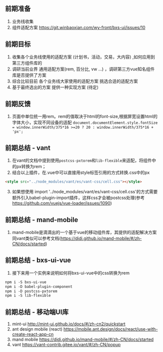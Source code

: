 ## 前期准备
1. 业务线收集
2. 组件适配方案 https://git.winbaoxian.com/wy-front/bxs-ui/issues/10

## 前期目标
1. 收集各个业务线使用的适配方案 (计划书，活动，交易，大内容) ,如何应用到第三方组件库的
2. 调研当前业界 通用适配方案(rem, 百分比, vw …) ，调研第三方vue知名组件库是否提供了方案
2. 综合比较目前 各个业务线大家使用的适配方案 挑选合适的适配方案
4. 基于最终选出的方案 提供一种实现方案 (待定)

## 前期反馈
1. 页面中单位统一用rem。rem的值取决于html的font-size,根据屏宽设置html的字体大小，实现不同设备的适配
`document.documentElement.style.fontSize = window.innerWidth/375*16 >=20 ? 20 : window.innerWidth/375*16 + 'px';`

## 前期总结 - vant
1. 在vant的文档中提到使用`postcss-pxtorem`和`lib-flexible`来适配，将组件中的px转换为rem；
2. 结合以上插件，在.vue中可以直接用style标签引用的方式转换.css中的px
```md
<style src="../node_modules/vant/es/vant-css/cell.css"></style>
```
3. 如果想使用 import '../node_modules/vant/es/vant-css/cell.css'的方式需要额外引入babel-plugin-import插件，这样css才会被postcss处理(参考 https://github.com/vuejs/vue-loader/issues/1090)

## 前期总结 - mand-mobile
1. mand-mobile是滴滴出的一个基于vue的移动组件库，其提供的适配解决方案同vant类似可以参考文档(https://didi.github.io/mand-mobile/#/zh-CN/docs/started)


## 前期总结 - bxs-ui-vue
1. 接下来用一个实例来说明如何将bxs-ui-vue中的css转换为rem
```md
npm i -S bxs-ui-vue
npm i -D babel-plugin-component
npm i -D postcss-pxtorem
npm i -S lib-flexible
```

## 前期总结 - 移动端UI库
1. mint-ui
    http://mint-ui.github.io/docs/#/zh-cn2/quickstart
2. ant design mobile (react)
    https://mobile.ant.design/docs/react/use-with-create-react-app-cn
3. mand mobile
    https://didi.github.io/mand-mobile/#/zh-CN/docs/started
4. vant
    https://vant-contrib.gitee.io/vant/#/zh-CN/popup


